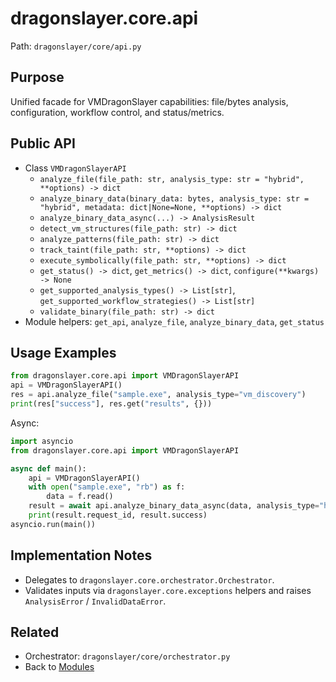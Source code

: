 # dragonslayer.core.api

Path: `dragonslayer/core/api.py`

## Purpose
Unified facade for VMDragonSlayer capabilities: file/bytes analysis, configuration, workflow control, and status/metrics.

## Public API
- Class `VMDragonSlayerAPI`
  - `analyze_file(file_path: str, analysis_type: str = "hybrid", **options) -> dict`
  - `analyze_binary_data(binary_data: bytes, analysis_type: str = "hybrid", metadata: dict|None=None, **options) -> dict`
  - `analyze_binary_data_async(...) -> AnalysisResult`
  - `detect_vm_structures(file_path: str) -> dict`
  - `analyze_patterns(file_path: str) -> dict`
  - `track_taint(file_path: str, **options) -> dict`
  - `execute_symbolically(file_path: str, **options) -> dict`
  - `get_status() -> dict`, `get_metrics() -> dict`, `configure(**kwargs) -> None`
  - `get_supported_analysis_types() -> List[str]`, `get_supported_workflow_strategies() -> List[str]`
  - `validate_binary(file_path: str) -> dict`
- Module helpers: `get_api`, `analyze_file`, `analyze_binary_data`, `get_status`

## Usage Examples
```python
from dragonslayer.core.api import VMDragonSlayerAPI
api = VMDragonSlayerAPI()
res = api.analyze_file("sample.exe", analysis_type="vm_discovery")
print(res["success"], res.get("results", {}))
```

Async:
```python
import asyncio
from dragonslayer.core.api import VMDragonSlayerAPI

async def main():
    api = VMDragonSlayerAPI()
    with open("sample.exe", "rb") as f:
        data = f.read()
    result = await api.analyze_binary_data_async(data, analysis_type="hybrid")
    print(result.request_id, result.success)
asyncio.run(main())
```

## Implementation Notes
- Delegates to `dragonslayer.core.orchestrator.Orchestrator`.
- Validates inputs via `dragonslayer.core.exceptions` helpers and raises `AnalysisError` / `InvalidDataError`.

## Related
- Orchestrator: `dragonslayer/core/orchestrator.py`
- Back to [Modules](../../../03-modules.md)
